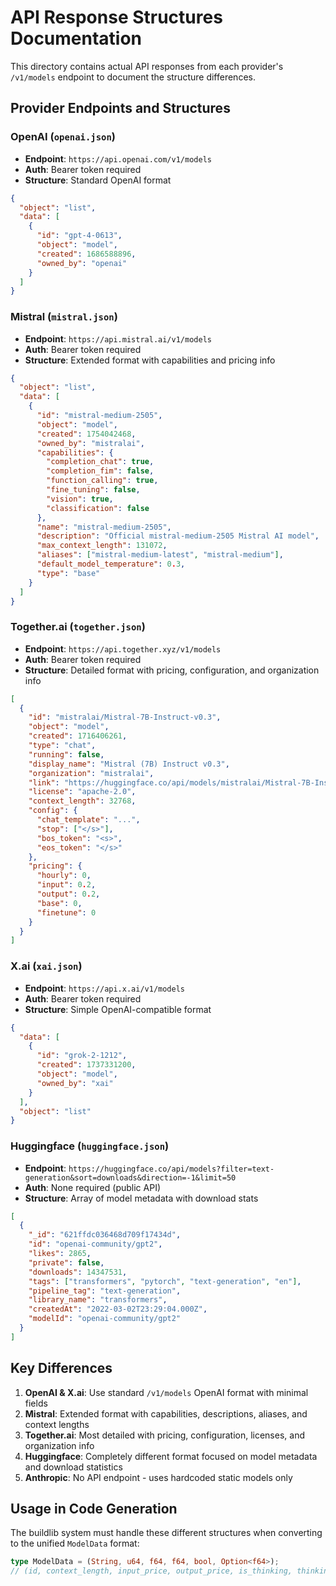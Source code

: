 # API Response Structures Documentation

This directory contains actual API responses from each provider's `/v1/models` endpoint to document the structure differences.

## Provider Endpoints and Structures

### OpenAI (`openai.json`)
- **Endpoint**: `https://api.openai.com/v1/models`
- **Auth**: Bearer token required
- **Structure**: Standard OpenAI format
```json
{
  "object": "list",
  "data": [
    {
      "id": "gpt-4-0613",
      "object": "model", 
      "created": 1686588896,
      "owned_by": "openai"
    }
  ]
}
```

### Mistral (`mistral.json`)
- **Endpoint**: `https://api.mistral.ai/v1/models`
- **Auth**: Bearer token required
- **Structure**: Extended format with capabilities and pricing info
```json
{
  "object": "list",
  "data": [
    {
      "id": "mistral-medium-2505",
      "object": "model",
      "created": 1754042468,
      "owned_by": "mistralai",
      "capabilities": {
        "completion_chat": true,
        "completion_fim": false,
        "function_calling": true,
        "fine_tuning": false,
        "vision": true,
        "classification": false
      },
      "name": "mistral-medium-2505",
      "description": "Official mistral-medium-2505 Mistral AI model",
      "max_context_length": 131072,
      "aliases": ["mistral-medium-latest", "mistral-medium"],
      "default_model_temperature": 0.3,
      "type": "base"
    }
  ]
}
```

### Together.ai (`together.json`)
- **Endpoint**: `https://api.together.xyz/v1/models`
- **Auth**: Bearer token required
- **Structure**: Detailed format with pricing, configuration, and organization info
```json
[
  {
    "id": "mistralai/Mistral-7B-Instruct-v0.3",
    "object": "model",
    "created": 1716406261,
    "type": "chat",
    "running": false,
    "display_name": "Mistral (7B) Instruct v0.3",
    "organization": "mistralai",
    "link": "https://huggingface.co/api/models/mistralai/Mistral-7B-Instruct-v0.3",
    "license": "apache-2.0",
    "context_length": 32768,
    "config": {
      "chat_template": "...",
      "stop": ["</s>"],
      "bos_token": "<s>",
      "eos_token": "</s>"
    },
    "pricing": {
      "hourly": 0,
      "input": 0.2,
      "output": 0.2,
      "base": 0,
      "finetune": 0
    }
  }
]
```

### X.ai (`xai.json`)
- **Endpoint**: `https://api.x.ai/v1/models`
- **Auth**: Bearer token required
- **Structure**: Simple OpenAI-compatible format
```json
{
  "data": [
    {
      "id": "grok-2-1212",
      "created": 1737331200,
      "object": "model",
      "owned_by": "xai"
    }
  ],
  "object": "list"
}
```

### Huggingface (`huggingface.json`)
- **Endpoint**: `https://huggingface.co/api/models?filter=text-generation&sort=downloads&direction=-1&limit=50`
- **Auth**: None required (public API)
- **Structure**: Array of model metadata with download stats
```json
[
  {
    "_id": "621ffdc036468d709f17434d",
    "id": "openai-community/gpt2",
    "likes": 2865,
    "private": false,
    "downloads": 14347531,
    "tags": ["transformers", "pytorch", "text-generation", "en"],
    "pipeline_tag": "text-generation",
    "library_name": "transformers",
    "createdAt": "2022-03-02T23:29:04.000Z",
    "modelId": "openai-community/gpt2"
  }
]
```

## Key Differences

1. **OpenAI & X.ai**: Use standard `/v1/models` OpenAI format with minimal fields
2. **Mistral**: Extended format with capabilities, descriptions, aliases, and context lengths
3. **Together.ai**: Most detailed with pricing, configuration, licenses, and organization info
4. **Huggingface**: Completely different format focused on model metadata and download statistics
5. **Anthropic**: No API endpoint - uses hardcoded static models only

## Usage in Code Generation

The buildlib system must handle these different structures when converting to the unified `ModelData` format:
```rust
type ModelData = (String, u64, f64, f64, bool, Option<f64>);
// (id, context_length, input_price, output_price, is_thinking, thinking_price)
```